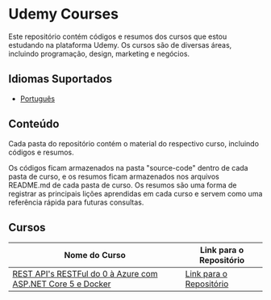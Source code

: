 # Udemy Courses

Este repositório contém códigos e resumos dos cursos que estou estudando na plataforma Udemy. Os cursos são de diversas áreas, incluindo programação, design, marketing e negócios.

## Idiomas Suportados

- [Português](./README.md)

## Conteúdo

Cada pasta do repositório contém o material do respectivo curso, incluindo códigos e resumos.

Os códigos ficam armazenados na pasta "source-code" dentro de cada pasta de curso, e os resumos ficam armazenados nos arquivos README.md de cada pasta de curso. Os resumos são uma forma de registrar as principais lições aprendidas em cada curso e servem como uma referência rápida para futuras consultas.

## Cursos

| Nome do Curso | Link para o Repositório |
| --- | --- |
| [REST API's RESTFul do 0 à Azure com ASP.NET Core 5 e Docker](https://www.udemy.com/course/restful-apis-do-0-a-nuvem-com-aspnet-core-e-docker/) | [Link para o Repositório](./REST_APIs_RESTFul/README.md) |
